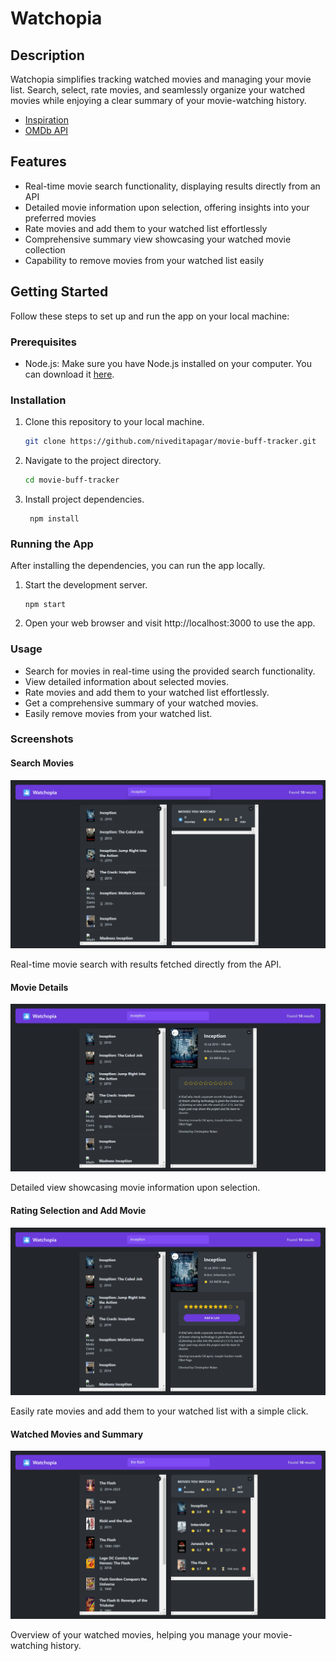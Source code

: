# Watchopia

## Description

Watchopia simplifies tracking watched movies and managing your movie list. Search, select, rate movies, and seamlessly organize your watched movies while enjoying a clear summary of your movie-watching history.

- [Inspiration](https://usepopcorn.netlify.app/)
- [OMDb API](https://www.omdbapi.com/)

## Features

- Real-time movie search functionality, displaying results directly from an API
- Detailed movie information upon selection, offering insights into your preferred movies
- Rate movies and add them to your watched list effortlessly
- Comprehensive summary view showcasing your watched movie collection
- Capability to remove movies from your watched list easily

## Getting Started

Follow these steps to set up and run the app on your local machine:

### Prerequisites

- Node.js: Make sure you have Node.js installed on your computer. You can download it [here](https://nodejs.org/).

### Installation

1. Clone this repository to your local machine.
   ```bash
   git clone https://github.com/niveditapagar/movie-buff-tracker.git
   ```
1. Navigate to the project directory.

   ```bash
   cd movie-buff-tracker
   ```

1. Install project dependencies.
   ```
    npm install
   ```

### Running the App

After installing the dependencies, you can run the app locally.

1. Start the development server.
   ```
   npm start
   ```
1. Open your web browser and visit http://localhost:3000 to use the app.

### Usage

- Search for movies in real-time using the provided search functionality.
- View detailed information about selected movies.
- Rate movies and add them to your watched list effortlessly.
- Get a comprehensive summary of your watched movies.
- Easily remove movies from your watched list.

### Screenshots

#### Search Movies

![Search Movies](./screenshots/search.png)

Real-time movie search with results fetched directly from the API.

#### Movie Details

![Movie Details](./screenshots/movie-details.png)

Detailed view showcasing movie information upon selection.

#### Rating Selection and Add Movie

![Rating Selection and Add Movie](./screenshots/rating-add-movie.png)

Easily rate movies and add them to your watched list with a simple click.

#### Watched Movies and Summary

![Watched Movies and Summary](./screenshots/watched-movies.png)

Overview of your watched movies, helping you manage your movie-watching history.
